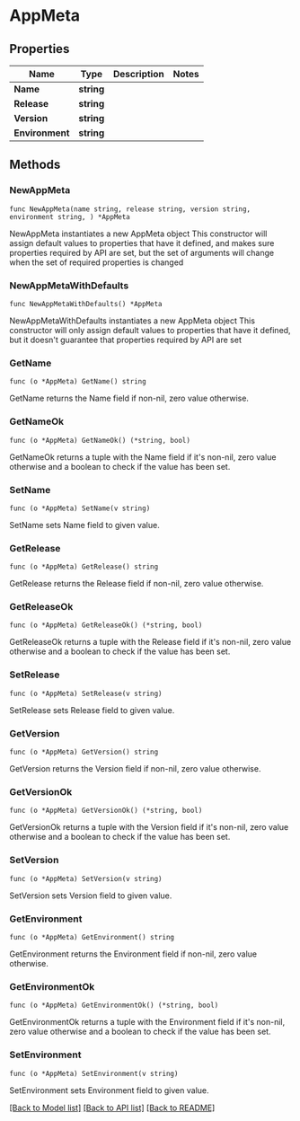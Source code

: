 # AppMeta

## Properties

Name | Type | Description | Notes
------------ | ------------- | ------------- | -------------
**Name** | **string** |  | 
**Release** | **string** |  | 
**Version** | **string** |  | 
**Environment** | **string** |  | 

## Methods

### NewAppMeta

`func NewAppMeta(name string, release string, version string, environment string, ) *AppMeta`

NewAppMeta instantiates a new AppMeta object
This constructor will assign default values to properties that have it defined,
and makes sure properties required by API are set, but the set of arguments
will change when the set of required properties is changed

### NewAppMetaWithDefaults

`func NewAppMetaWithDefaults() *AppMeta`

NewAppMetaWithDefaults instantiates a new AppMeta object
This constructor will only assign default values to properties that have it defined,
but it doesn't guarantee that properties required by API are set

### GetName

`func (o *AppMeta) GetName() string`

GetName returns the Name field if non-nil, zero value otherwise.

### GetNameOk

`func (o *AppMeta) GetNameOk() (*string, bool)`

GetNameOk returns a tuple with the Name field if it's non-nil, zero value otherwise
and a boolean to check if the value has been set.

### SetName

`func (o *AppMeta) SetName(v string)`

SetName sets Name field to given value.


### GetRelease

`func (o *AppMeta) GetRelease() string`

GetRelease returns the Release field if non-nil, zero value otherwise.

### GetReleaseOk

`func (o *AppMeta) GetReleaseOk() (*string, bool)`

GetReleaseOk returns a tuple with the Release field if it's non-nil, zero value otherwise
and a boolean to check if the value has been set.

### SetRelease

`func (o *AppMeta) SetRelease(v string)`

SetRelease sets Release field to given value.


### GetVersion

`func (o *AppMeta) GetVersion() string`

GetVersion returns the Version field if non-nil, zero value otherwise.

### GetVersionOk

`func (o *AppMeta) GetVersionOk() (*string, bool)`

GetVersionOk returns a tuple with the Version field if it's non-nil, zero value otherwise
and a boolean to check if the value has been set.

### SetVersion

`func (o *AppMeta) SetVersion(v string)`

SetVersion sets Version field to given value.


### GetEnvironment

`func (o *AppMeta) GetEnvironment() string`

GetEnvironment returns the Environment field if non-nil, zero value otherwise.

### GetEnvironmentOk

`func (o *AppMeta) GetEnvironmentOk() (*string, bool)`

GetEnvironmentOk returns a tuple with the Environment field if it's non-nil, zero value otherwise
and a boolean to check if the value has been set.

### SetEnvironment

`func (o *AppMeta) SetEnvironment(v string)`

SetEnvironment sets Environment field to given value.



[[Back to Model list]](../README.md#documentation-for-models) [[Back to API list]](../README.md#documentation-for-api-endpoints) [[Back to README]](../README.md)


